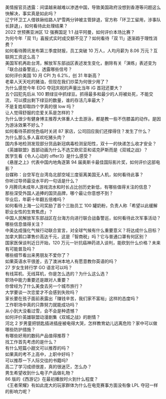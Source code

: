 美情报官员透露：间谍越来越难以渗透中国，导致美国政府没想到香港等问题这么快解决，事实真是如此吗？  
辽宁环卫工人借铁锹给路人铲雪两分钟被主管辞退，官方称「环卫工留用，涉事队长辞退」，如何看待此处理结果？  
2022 世预赛亚洲区 12 强赛国足 1:1 战平阿曼，如何评价本场比赛？  
为何今年「双 11」喜报式实时成交额不见了？如何看待「双 11」逐渐趋于理性消费？  
如何看待腾讯发布第三季度财报，员工突破 10 万人，人均月薪为 8.06 万元？互联网工资这么高？  
美国军机再赴台湾，解放军东部战区表述发生变化，删除有关「演练」表述变为「联合战备警巡」，透露哪些信号？  
如何评价美国 10 月 CPI 为 6.2%，创 31 年新高？  
老辈人天天吃的猪油，但现在我们炒菜为何很少用了？  
为什么感觉今年 EDG 夺冠庆祝的声量比当年 iG 首冠还要大？  
五个囚犯先后从 100 颗绿豆中抓绿豆。抓得最多和最少的人将被处死，不能交流，可以摸出剩下绿豆的数量，谁的存活几率最大？  
不是复姓却取四个字真的很 low 吗？  
让人觉得舒服的恋爱关系是怎样的？  
为什么很少有健身博主推荐大体重人士去游泳，都是教一些不伤膝盖的动作。是因为游泳效果不好么？  
如何看待茶颜悦色临时关闭 87 家店，公司回应我们还撑得住？发生了什么？  
为什么那么多人喜欢吃猪头肉？  
国内多地检测发现部分货品新冠病毒检测呈阳性，双十一的快递怎么收才安全？  
《英雄联盟》首部动画为什么不选艾欧尼亚和诺克萨斯而是《双城之战》？  
医学生看《令人心动的 offer3》是什么感受？  
《悬崖之上》代表中国内地角逐第 94 届奥斯卡最佳国际影片奖，如何评价这部电影？  
台媒称：台空军在台湾岛北部空域三度驱离美国无人机，如何看待此事？  
你听过导师最没水平的一句话是什么？  
9 月腾讯未成年人游戏流水和时长占比创历史新低，有哪些值得关注的信息？  
那些深受外国人追捧的国货品牌，哪个最让你意想不到？  
毕业后，年薪十年翻五倍难吗？  
如何看待上海一公司奖励了首个三胎员工 100 罐奶粉，负责人称「希望以此缓解职业女性的生育焦虑」？  
中国人民解放军东部战区在台海方向进行联合战备警巡，如何看待此次军事活动？哪些信息值得关注？  
中美达成强化气候行动联合宣言，对全球气候有什么重要意义？将达成什么目标？  
加拿大鹅口罩售价高达千元，这是「智商税」吗？它与普通口罩有何区别？  
国家医保谈判近日开始，120 万元一针抗癌神药进入谈判，能砍到什么价格？未来有可能普及吗？  
哪些细节看出来男朋友不爱你了？  
如果英语水平很差，去了澳洲本地人有愿意教你英语的吗？  
27 岁女生转行学 GO 语言可以吗？  
有线耳机、无线耳机，你是怎么选的？为什么这么选？  
职场中能力重要还是跟对人重要？  
你曾经为了什么美食去另一个城市旅行？  
大学要谈一次恋爱才不会感到失败吗？  
家长要在孩子面前表露出「赚钱辛苦，我们家不富裕」这样的态度吗？  
工作职场中真的只靠努力就能成功吗？  
从小到大没看过雪，会不会是种遗憾？  
如何评价英雄联盟动漫剧集《双城之战》的剧情？  
河北 2 岁男童把钥匙插进插座被电得大哭，怎样教育幼儿远离危险？家中可以做哪些防护措施？  
有哪些好用的数码产品值得推荐？  
找工作首先考虑的是什么？  
有什么短篇小甜文可以推荐的吗？  
如果真的考不上高中，上职中好吗？  
可以推荐一下人际交往的书籍吗?  
高二了学习成绩很差，真的很迷茫，怎么办？  
男生希望收到什么电子产品做礼物？  
86 版的《西游记》在最初播放时火到什么程度？  
《王者荣耀》有如此庞大的玩家群体为什么在电竞赛事方面没有像 LPL 夺冠一样的影响力呢？  
